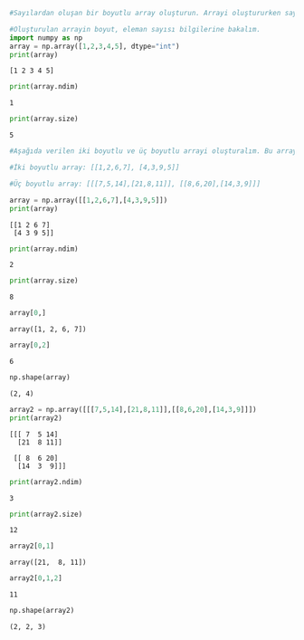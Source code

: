 ```python
#Sayılardan oluşan bir boyutlu array oluşturun. Arrayi oluştururken sayıların veri tipini integer olarak belirtelim.

#Oluşturulan arrayin boyut, eleman sayısı bilgilerine bakalım.
import numpy as np
array = np.array([1,2,3,4,5], dtype="int")
print(array)
```

    [1 2 3 4 5]
    


```python
print(array.ndim)
```

    1
    


```python
print(array.size)

```

    5
    


```python
#Aşağıda verilen iki boyutlu ve üç boyutlu arrayi oluşturalım. Bu arraylerin boyut, eleman sayısı, satır, sütun bilgilerine ulaşalım.

#İki boyutlu array: [[1,2,6,7], [4,3,9,5]]

#Üç boyutlu array: [[[7,5,14],[21,8,11]], [[8,6,20],[14,3,9]]]

array = np.array([[1,2,6,7],[4,3,9,5]])
print(array)

```

    [[1 2 6 7]
     [4 3 9 5]]
    


```python
print(array.ndim)
```

    2
    


```python
print(array.size)
```

    8
    


```python
array[0,]
```




    array([1, 2, 6, 7])




```python
array[0,2]
```




    6




```python
np.shape(array)
```




    (2, 4)




```python
array2 = np.array([[[7,5,14],[21,8,11]],[[8,6,20],[14,3,9]]])
print(array2)
```

    [[[ 7  5 14]
      [21  8 11]]
    
     [[ 8  6 20]
      [14  3  9]]]
    


```python
print(array2.ndim)
```

    3
    


```python
print(array2.size)
```

    12
    


```python
array2[0,1]
```




    array([21,  8, 11])




```python
array2[0,1,2]
```




    11




```python
np.shape(array2)
```




    (2, 2, 3)




```python

```
